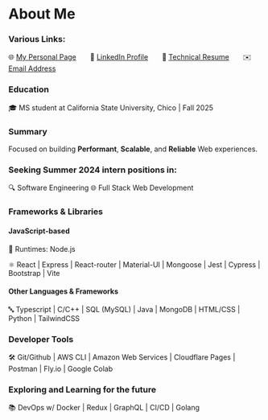 # About Me

### Various Links:

🌐 [My Personal Page](https://tusharreddy.com/) &nbsp; &nbsp; &nbsp;
📎 [LinkedIn Profile](https://www.linkedin.com/in/tushar-reddy/) &nbsp; &nbsp; &nbsp;
📄 [Technical Resume](https://tusharreddy.com/static/media/tushar-resume.a377a146b843afd64225.pdf) &nbsp; &nbsp; &nbsp;
✉️ [Email Address](mailto:tusharreddy2023@gmail.com)

### Education

🎓 MS student at California State University, Chico | Fall 2025

### Summary

Focused on building **Performant**, **Scalable**, and **Reliable** Web experiences.

### Seeking Summer 2024 intern positions in:

🔍 Software Engineering
🌐 Full Stack Web Development

### Frameworks & Libraries

#### JavaScript-based

🔧 Runtimes: Node.js

⚛️ React | Express | React-router | Material-UI | Mongoose | Jest | Cypress | Bootstrap | Vite

#### Other Languages & Frameworks

🔤 Typescript | C/C++ | SQL (MySQL) | Java | MongoDB | HTML/CSS | Python | TailwindCSS

### Developer Tools

🛠️ Git/Github | AWS CLI | Amazon Web Services | Cloudflare Pages | Postman | Fly.io | Google Colab

### Exploring and Learning for the future

📚 DevOps w/ Docker | Redux | GraphQL | CI/CD | Golang
